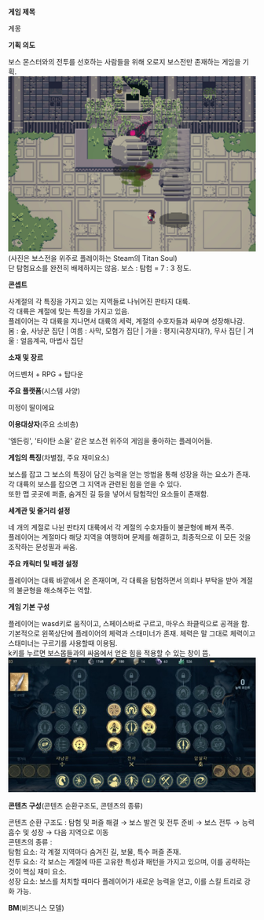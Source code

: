 <summary><b>게임 제목</b></summary>

계몽

<summary><b>기획 의도</b></summary>

보스 몬스터와의 전투를 선호하는 사람들을 위해 오로지 보스전만 존재하는 게임을 기획. <br>
![Titan Soul](./images/Titan_Soul.png)<br>
(사진은 보스전을 위주로 플레이하는 Steam의 Titan Soul)<br>
단 탐험요소를 완전히 배제하지는 않음. 보스 : 탐험 = 7 : 3 정도.

<summary><b>콘셉트</b></summary>

사계절의 각 특징을 가지고 있는 지역들로 나뉘어진 판타지 대륙.<br>
각 대륙은 계절에 맞는 특징을 가지고 있음.<br>
플레이어는 각 대륙을 지나면서 대륙의 세력, 계절의 수호자들과 싸우며 성장해나감.<br>
봄 : 숲, 사냥꾼 집단  |  여름 : 사막, 모험가 집단  |  가을 : 평지(곡창지대?), 무사 집단  |  겨울 : 얼음계곡, 마법사 집단

<summary><b>소재 및 장르</b></summary>

어드벤처 + RPG + 탑다운

<summary><b>주요 플랫폼</b>(시스템 사양)</summary>

미정이 딸이에요

<summary><b>이용대상자</b>(주요 소비층)</summary>

'엘든링', '타이탄 소울' 같은 보스전 위주의 게임을 좋아하는 플레이어들.

<summary><b>게임의 특징</b>(차별점, 주요 재미요소)</summary>

보스를 잡고 그 보스의 특징이 담긴 능력을 얻는 방법을 통해 성장을 하는 요소가 존재.<br>
각 대륙의 보스를 잡으면 그 지역과 관련된 힘을 얻을 수 있다.<br>
또한 맵 곳곳에 퍼즐, 숨겨진 길 등을 넣어서 탐험적인 요소들이 존재함.

<summary><b>세계관 및 줄거리 설정</b></summary>

네 개의 계절로 나뉜 판타지 대륙에서 각 계절의 수호자들이 불균형에 빠져 폭주.<br>
플레이어는 계절마다 해당 지역을 여행하며 문제를 해결하고, 최종적으로 이 모든 것을 조작하는 문성필과 싸움.

<summary><b>주요 캐릭터 및 배경 설정</b></summary>

플레이어는 대륙 바깥에서 온 존재이며, 각 대륙을 탐험하면서 의뢰나 부탁을 받아 계절의 불균형을 해소해주는 역할.

<summary><b>게임 기본 구성</b></summary>

플레이어는 wasd키로 움직이고, 스페이스바로 구르고, 마우스 좌클릭으로 공격을 함.<br>
기본적으로 왼쪽상단에 플레이어의 체력과 스태미너가 존재. 체력은 말 그대로 체력이고 스태미너는 구르기를 사용할때 이용됨.<br>
k키를 누르면 보스몹들과의 싸움에서 얻은 힘을 적용할 수 있는 창이 뜸.<br>
![Skill Tree](./images/Skill_Tree.png)

<summary><b>콘텐츠 구성</b>(콘텐츠 순환구조도, 콘텐츠의 종류)</summary>

콘텐츠 순환 구조도 : 탐험 및 퍼즐 해결 → 보스 발견 및 전투 준비 → 보스 전투 → 능력 흡수 및 성장 → 다음 지역으로 이동<br>
콘텐츠의 종류 : <br>
탐험 요소: 각 계절 지역마다 숨겨진 길, 보물, 특수 퍼즐 존재.<br>
전투 요소: 각 보스는 계절에 따른 고유한 특성과 패턴을 가지고 있으며, 이를 공략하는 것이 핵심 재미 요소.<br>
성장 요소: 보스를 처치할 때마다 플레이어가 새로운 능력을 얻고, 이를 스킬 트리로 강화 가능.

<summary><b>BM</b>(비즈니스 모델)</summary>
